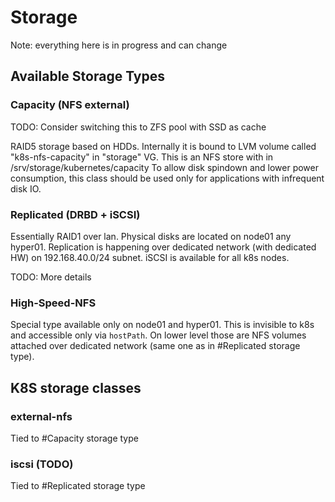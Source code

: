 # Storage

Note: everything here is in progress and can change

## Available Storage Types

### Capacity (NFS external)

TODO: Consider switching this to ZFS pool with SSD as cache

RAID5 storage based on HDDs. Internally it is bound to LVM volume called "k8s-nfs-capacity" in "storage" VG.
This is an NFS store with  in /srv/storage/kubernetes/capacity
To allow disk spindown and lower power consumption, this class should be used only for applications
with infrequent disk IO.

### Replicated (DRBD + iSCSI)

Essentially RAID1 over lan. Physical disks are located on node01 any hyper01. Replication is happening over dedicated
network (with dedicated HW) on 192.168.40.0/24 subnet. iSCSI is available for all k8s nodes.

TODO: More details

### High-Speed-NFS

Special type available only on node01 and hyper01. This is invisible to k8s and accessible only via `hostPath`. On lower
level those are NFS volumes attached over dedicated network (same one as in #Replicated storage type). 

## K8S storage classes

### external-nfs

Tied to #Capacity storage type

### iscsi (TODO)

Tied to #Replicated storage type
